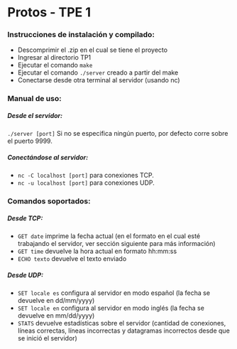 # Protos - TPE 1
### Instrucciones de instalación y compilado:
- Descomprimir el .zip en el cual se tiene el proyecto
- Ingresar al directorio TP1
- Ejecutar el comando `make`
- Ejecutar el comando `./server` creado a partir del make
- Conectarse desde otra terminal al servidor (usando nc)

### Manual de uso:
##### Desde el servidor:
`./server [port]`
Si no se especifica ningún puerto, por defecto corre sobre el puerto 9999.
##### Conectándose al servidor:
- `nc -C localhost [port]` para conexiones TCP.
- `nc -u localhost [port]` para conexiones UDP.

### Comandos soportados:
##### Desde TCP:
- `GET date` imprime la fecha actual (en el formato en el cual esté trabajando el servidor, ver sección siguiente para más información)
- `GET time` devuelve la hora actual en formato hh:mm:ss
- `ECHO texto` devuelve el texto enviado
##### Desde UDP:
- `SET locale es` configura al servidor en modo español (la fecha se devuelve en dd/mm/yyyy)
- `SET locale en` configura al servidor en modo inglés (la fecha se devuelve en mm/dd/yyyy)
- `STATS` devuelve estadísticas sobre el servidor (cantidad de conexiones, líneas correctas, líneas incorrectas y datagramas incorrectos desde que se inició el servidor)